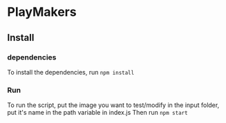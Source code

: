 # PlayMakers
 
## Install

### dependencies

To install the dependencies, run `npm install`

### Run

To run the script, put the image you want to test/modify in the input folder, put it's name in the path variable in index.js
Then run `npm start` 
